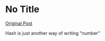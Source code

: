 # No Title

[Original Post](https://discourse.onlinedegree.iitm.ac.in/t/164277/286)

<p>Hash is just another way of writing “number”</p>